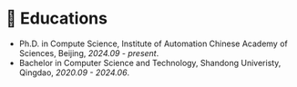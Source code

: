 # 📖 Educations
- Ph.D. in Compute Science, Institute of Automation Chinese Academy of Sciences, Beijing, *2024.09 - present*.
- Bachelor in Computer Science and Technology, Shandong Univeristy, Qingdao, *2020.09 - 2024.06*.
